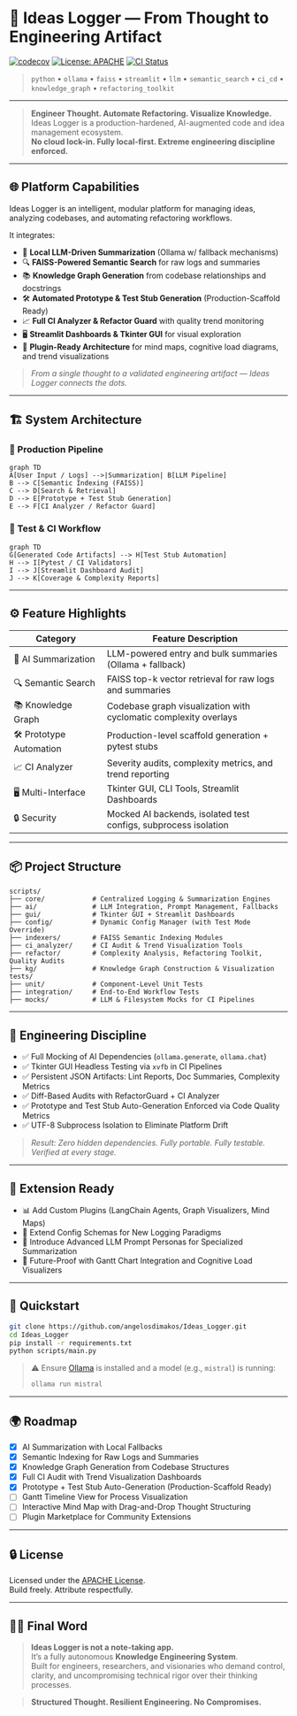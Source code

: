 # 🚀 Ideas Logger — From Thought to Engineering Artifact

[![codecov](https://codecov.io/gh/angelosdimakos/Ideas_Logger/branch/main/graph/badge.svg?token=C49N6JTFXY)](https://codecov.io/gh/angelosdimakos/Ideas_Logger)
[![License: APACHE](https://img.shields.io/badge/License-APACHE-yellow.svg)](LICENSE)
[![CI Status](https://img.shields.io/badge/CI-Passing-brightgreen.svg)]()

> `python` • `ollama` • `faiss` • `streamlit` • `llm` • `semantic_search` • `ci_cd` • `knowledge_graph` • `refactoring_toolkit`

---

> **Engineer Thought. Automate Refactoring. Visualize Knowledge.**  
> Ideas Logger is a production-hardened, AI-augmented code and idea management ecosystem.  
> **No cloud lock-in. Fully local-first. Extreme engineering discipline enforced.**

---

## 🌐 Platform Capabilities

Ideas Logger is an intelligent, modular platform for managing ideas, analyzing codebases, and automating refactoring workflows. 

It integrates:

- 🤖 **Local LLM-Driven Summarization** (Ollama w/ fallback mechanisms)
- 🔍 **FAISS-Powered Semantic Search** for raw logs and summaries
- 📚 **Knowledge Graph Generation** from codebase relationships and docstrings
- 🛠️ **Automated Prototype & Test Stub Generation** (Production-Scaffold Ready)
- 📈 **Full CI Analyzer & Refactor Guard** with quality trend monitoring
- 🖥️ **Streamlit Dashboards & Tkinter GUI** for visual exploration
- 🔌 **Plugin-Ready Architecture** for mind maps, cognitive load diagrams, and trend visualizations

> _From a single thought to a validated engineering artifact — Ideas Logger connects the dots._

---

## 🏗️ System Architecture

### 🚧 Production Pipeline
```mermaid
graph TD
A[User Input / Logs] -->|Summarization| B[LLM Pipeline]
B --> C[Semantic Indexing (FAISS)]
C --> D[Search & Retrieval]
D --> E[Prototype + Test Stub Generation]
E --> F[CI Analyzer / Refactor Guard]
```

### 🔬 Test & CI Workflow
```mermaid
graph TD
G[Generated Code Artifacts] --> H[Test Stub Automation]
H --> I[Pytest / CI Validators]
I --> J[Streamlit Dashboard Audit]
J --> K[Coverage & Complexity Reports]
```

---

## ⚙️ Feature Highlights

| Category         | Feature Description |
|------------------|---------------------|
| 🤖 AI Summarization | LLM-powered entry and bulk summaries (Ollama + fallback) |
| 🔍 Semantic Search | FAISS top-k vector retrieval for raw logs and summaries |
| 📚 Knowledge Graph | Codebase graph visualization with cyclomatic complexity overlays |
| 🛠️ Prototype Automation | Production-level scaffold generation + pytest stubs |
| 📈 CI Analyzer | Severity audits, complexity metrics, and trend reporting |
| 🖥️ Multi-Interface | Tkinter GUI, CLI Tools, Streamlit Dashboards |
| 🔒 Security | Mocked AI backends, isolated test configs, subprocess isolation |

---

## 📦 Project Structure

```plaintext
scripts/
├── core/            # Centralized Logging & Summarization Engines
├── ai/              # LLM Integration, Prompt Management, Fallbacks
├── gui/             # Tkinter GUI + Streamlit Dashboards
├── config/          # Dynamic Config Manager (with Test Mode Override)
├── indexers/        # FAISS Semantic Indexing Modules
├── ci_analyzer/     # CI Audit & Trend Visualization Tools
├── refactor/        # Complexity Analysis, Refactoring Toolkit, Quality Audits
├── kg/              # Knowledge Graph Construction & Visualization
tests/
├── unit/            # Component-Level Unit Tests
├── integration/     # End-to-End Workflow Tests
├── mocks/           # LLM & Filesystem Mocks for CI Pipelines
```

---

## 🧪 Engineering Discipline

- ✅ Full Mocking of AI Dependencies (`ollama.generate`, `ollama.chat`)
- ✅ Tkinter GUI Headless Testing via `xvfb` in CI Pipelines
- ✅ Persistent JSON Artifacts: Lint Reports, Doc Summaries, Complexity Metrics
- ✅ Diff-Based Audits with RefactorGuard + CI Analyzer
- ✅ Prototype and Test Stub Auto-Generation Enforced via Code Quality Metrics
- ✅ UTF-8 Subprocess Isolation to Eliminate Platform Drift

> _Result: Zero hidden dependencies. Fully portable. Fully testable. Verified at every stage._

---

## 🔌 Extension Ready

- 📊 Add Custom Plugins (LangChain Agents, Graph Visualizers, Mind Maps)
- 📂 Extend Config Schemas for New Logging Paradigms
- 🧠 Introduce Advanced LLM Prompt Personas for Specialized Summarization
- 📅 Future-Proof with Gantt Chart Integration and Cognitive Load Visualizers

---

## 🚀 Quickstart

```bash
git clone https://github.com/angelosdimakos/Ideas_Logger.git
cd Ideas_Logger
pip install -r requirements.txt
python scripts/main.py
```

> ⚠️ Ensure [Ollama](https://ollama.com/) is installed and a model (e.g., `mistral`) is running:
> ```bash
> ollama run mistral
> ```

---

## 🌍 Roadmap

- [x] AI Summarization with Local Fallbacks
- [x] Semantic Indexing for Raw Logs and Summaries
- [x] Knowledge Graph Generation from Codebase Structures
- [x] Full CI Audit with Trend Visualization Dashboards
- [x] Prototype + Test Stub Auto-Generation (Production-Scaffold Ready)
- [ ] Gantt Timeline View for Process Visualization
- [ ] Interactive Mind Map with Drag-and-Drop Thought Structuring
- [ ] Plugin Marketplace for Community Extensions

---

## 🔒 License

Licensed under the [APACHE License](LICENSE).  
Build freely. Attribute respectfully.

---

## 🧙‍♂️ Final Word

> **Ideas Logger is not a note-taking app.**  
> It’s a fully autonomous **Knowledge Engineering System**.  
> Built for engineers, researchers, and visionaries who demand control, clarity, and uncompromising technical rigor over their thinking processes.  

> **Structured Thought. Resilient Engineering. No Compromises.**
